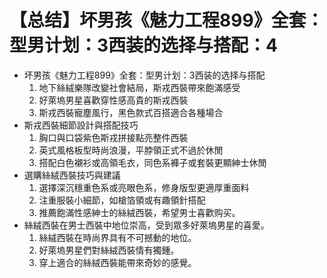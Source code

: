 # 【总结】坏男孩《魅力工程899》全套：型男计划：3西装的选择与搭配：4

-   坏男孩《魅力工程899》全套：型男计划：3西装的选择与搭配
    1.  地下絲絨樂隊改變社會結局，斯戎西裝帶來飽滿感受
    2.  好萊塢男星喜歡穿性感高貴的斯戎西裝
    3.  斯戎西裝寵塵風行，黑色款式百搭適合各種場合
-   斯戎西裝細節設計與搭配技巧
    1.  胸口與口袋紫色斯戎拼接點亮整件西裝
    2.  英式風格板型時尚浪漫，平脖領正式不過於休閒
    3.  搭配白色襯衫或高領毛衣，同色系褲子或套裝更顯紳士休閒
-   選購絲絨西裝技巧與建議
    1.  選擇深沉穩重色系或亮眼色系，修身版型更適厚重面料
    2.  注重服裝小細節，如槍箔領或有趣領針搭配
    3.  推薦飽滿性感紳士的絲絨西裝，希望男士喜歡购买。
-   絲絨西裝在男士西裝中地位崇高，受到眾多好萊塢男星的喜愛。
    1.  絲絨西裝在時尚界具有不可撼動的地位。
    2.  好萊塢男星們對絲絨西裝情有獨鍾。
    3.  穿上適合的絲絨西裝能帶來奇妙的感覺。